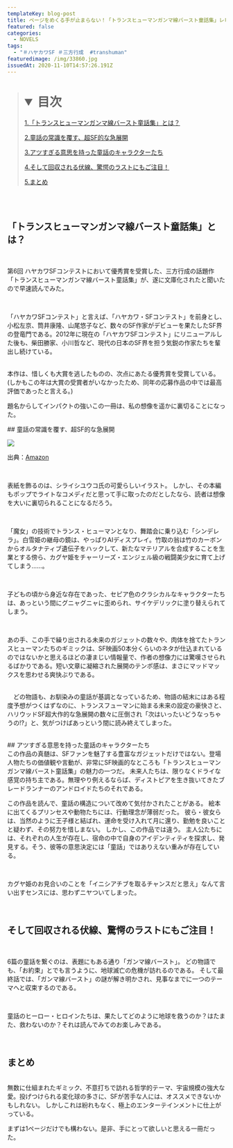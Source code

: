```yaml
---
templateKey: blog-post
title: ページをめくる手が止まらない！「トランスヒューマンガンマ線バースト童話集」レビュー
featured: false
categories:
  - NOVELS
tags:
  - "＃ハヤカワSF ＃三方行成  #transhuman"
featuredimage: /img/33860.jpg
issuedAt: 2020-11-10T14:57:26.191Z
---
```

> # <details open><summary>目次</summary>
>
> [1.「トランスヒューマンガンマ線バースト童話集」とは？](#whats-this)
>
> [2.童話の常識を覆す、超SF的な急展開](#trance-story)
>
> [3.アツすぎる意思を持った童話のキャラクターたち](#trance-character)
>
> [4.そして回収される伏線、驚愕のラストにもご注目！](#trance-last)
>
> [5.まとめ](#trance-matome)
>
> </details>

</br></br>

<div id="whats-this">

## 「トランスヒューマンガンマ線バースト童話集」とは？

<br>

第6回 ハヤカワSFコンテストにおいて優秀賞を受賞した、三方行成の話題作「トランスヒューマンガンマ線バースト童話集」が、遂に文庫化されたと聞いたので早速読んでみた。

<br>

「ハヤカワSFコンテスト」と言えば、「ハヤカワ・SFコンテスト」を前身とし、小松左京、筒井康隆、山尾悠子など、数々のSF作家がデビューを果たしたSF界の登竜門である。2012年に現在の「ハヤカワSFコンテスト」にリニューアルした後も、柴田勝家、小川哲など、現代の日本のSF界を担う気鋭の作家たちを輩出し続けている。

<br>
本作は、惜しくも大賞を逃したものの、次点にあたる優秀賞を受賞している。(しかもこの年は大賞の受賞者がいなかったため、同年の応募作品の中では最高評価であったと言える。)

<br>

題名からしてインパクトの強いこの一冊は、私の想像を遥かに裏切ることになった。

<div id="trance-story">
## 童話の常識を覆す、超SF的な急展開

![](/img/71h-cp9nnul.jpg)

出典：[Amazon](https://www.amazon.co.jp/%E3%83%88%E3%83%A9%E3%83%B3%E3%82%B9%E3%83%92%E3%83%A5%E3%83%BC%E3%83%9E%E3%83%B3%E3%82%AC%E3%83%B3%E3%83%9E%E7%B7%9A%E3%83%90%E3%83%BC%E3%82%B9%E3%83%88%E7%AB%A5%E8%A9%B1%E9%9B%86-%E3%83%8F%E3%83%A4%E3%82%AB%E3%83%AF%E6%96%87%E5%BA%ABJA-%E4%B8%89%E6%96%B9-%E8%A1%8C%E6%88%90/dp/4150314551/ref=asc_df_4150314551/?tag=jpgo-22&linkCode=df0&hvadid=342501156224&hvpos=&hvnetw=g&hvrand=13556999921091586070&hvpone=&hvptwo=&hvqmt=&hvdev=c&hvdvcmdl=&hvlocint=&hvlocphy=1009329&hvtargid=pla-964976518478&psc=1&th=1&psc=1&tag=&ref=&adgrpid=72867581470&hvpone=&hvptwo=&hvadid=342501156224&hvpos=&hvnetw=g&hvrand=13556999921091586070&hvqmt=&hvdev=c&hvdvcmdl=&hvlocint=&hvlocphy=1009329&hvtargid=pla-964976518478)

<br>

表紙を飾るのは、シライシユウコ氏の可愛らしいイラスト。
しかし、その本編もポップでライトなコメディだと思って手に取ったのだとしたなら、読者は想像を大いに裏切られることになるだろう。

<br>

「魔女」の技術でトランス・ヒューマンとなり、舞踏会に乗り込む「シンデレラ」。白雪姫の継母の鏡は、やっぱりAIディスプレイ。竹取の翁は竹のカーボンからオルタナティブ遺伝子をハックして、新たなマテリアルを合成することを生業とする傍ら、カグヤ姫をチャーリーズ・エンジェル級の戦闘美少女に育て上げてしまう……。

<br>

子どもの頃から身近な存在であった、セピア色のクラシカルなキャラクターたちは、あっという間にグニャグニャに歪められ、サイケデリックに塗り替えられてしまう。

<br>

あの手、この手で繰り出される未来のガジェットの数々や、肉体を捨てたトランスヒューマンたちのギミックは、SF映画50本分くらいのネタが仕込まれているのではないかと思えるほどの凄まじい情報量で、作者の想像力には驚嘆させられるばかりである。短い文章に凝縮された展開のテンポ感は、まさにマッドマックスを思わせる爽快ぶりである。

<br>　どの物語も、お馴染みの童話が基調となっているため、物語の結末にはある程度予想がつくはずなのに、トランスフューマンに始まる未来の設定の豪快さと、ハリウッドSF超大作的な急展開の数々に圧倒され「次はいったいどうなっちゃうの!?」と、気がつけばあっという間に読み終えてしまった。

<br>

<div id="trance-character">
## アツすぎる意思を持った童話のキャラクターたち

<br>
この作品の真髄は、SFファンを魅了する豊富なガジェットだけではない。登場人物たちの価値観や言動が、非常にSF映画的なところも「トランスヒューマンガンマ線バースト童話集」の魅力の一つだ。
未来人たちは、限りなくドライな感覚の持ち主である。無理やり例えるならば、ディストピアを生き抜いてきたブレードランナーのアンドロイドたちのそれである。

<br>

この作品を読んで、童話の構造について改めて気付かされたことがある。
絵本に出てくるプリンセスや動物たちには、行動理念が薄弱だった。
彼ら・彼女らは、当然のように王子様と結ばれ、運命を受け入れて月に還り、勤勉を良いことと疑わず、その努力を惜しまない。
しかし、この作品では違う。
主人公たちには、それぞれの人生が存在し、宿命の中で自身のアイデンティティを探求し、発見する。そう、彼等の意思決定には「童話」ではありえない重みが存在している。

<br>

カグヤ姫のお見合いのことを「イニシアチブを取るチャンスだと思え」なんて言い出すセンスには、思わずニヤついてしまった。

<br>

<div id="#trance-last">

## そして回収される伏線、驚愕のラストにもご注目！

<br>

6篇の童話を繋ぐのは、表題にもある通り「ガンマ線バースト」。
どの物語でも、「お約束」とでも言うように、地球滅亡の危機が訪れるのである。
そして最終話では、「ガンマ線バースト」の謎が解き明かされ、見事なまでに一つのテーマへと収束するのである。

<br>

童話のヒーロー・ヒロインたちは、果たしてどのように地球を救うのか？はたまた、救わないのか？それは読んでみてのお楽しみである。

<br>

<div id="#trance-matome">

## まとめ

<br>
無数に仕組まれたギミック、不意打ちで訪れる哲学的テーマ、宇宙規模の強大な愛。投げつけられる変化球の多さに、SFが苦手な人には、オススメできないかもしれない。
しかしこれは紛れもなく、極上のエンターテインメントに仕上がっている。

<br>

まずは1ページだけでも構わない。是非、手にとって欲しいと思える一冊だった。